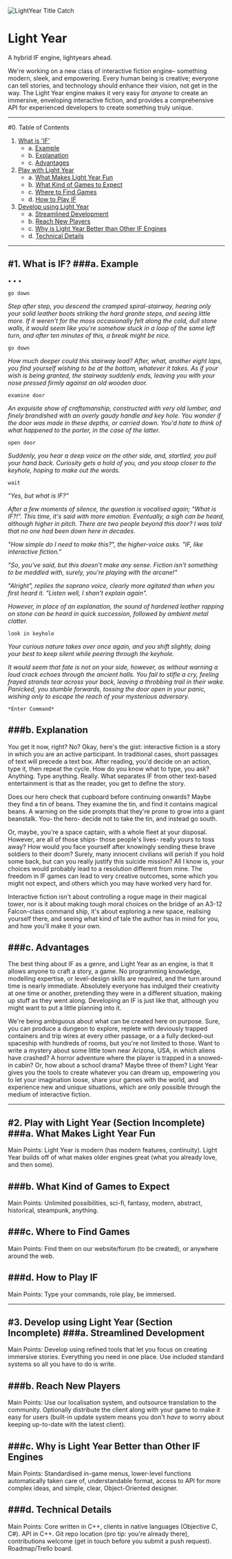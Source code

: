 ![LightYear Title Catch](Marketing/Scaled/LightYear_Title_Catch/920x920.jpg)


# Light Year
A hybrid IF engine, lightyears ahead.

We're working on a new class of interactive fiction engine– something modern, sleek, and empowering. Every human being is creative; everyone can tell stories, and technology should enhance their vision, not get in the way. The Light Year engine makes it very easy for *anyone* to create an immersive, enveloping interactive fiction, and provides a comprehensive API for experienced developers to create something truly unique.


---
#0. Table of Contents
1. [What is 'IF'](#1-what-is-if)
	* a. [Example](#a-example)
	* b. [Explanation](#b-explanation)
	* c. [Advantages](#c-advantages)
2. [Play with Light Year](#2-play-with-light-year)
	* a. [What Makes Light Year Fun](#a-what-makes-light-year-fun)
	* b. [What Kind of Games to Expect](#b-what-kind-of-games-to-expect)
	* c. [Where to Find Games](#c-where-to-find-games)
	* d. [How to Play IF](#d-how-to-play-if)
3. [Develop using Light Year](#3-develop-using-light-year)
	* a. [Streamlined Development](#a-streamlined-development)
	* b. [Reach New Players](#b-reach-new-players)
	* c. [Why is Light Year Better than Other IF Engines](#c-why-is-light-year-better-than-other-if-engines)
	* d. [Technical Details](#d-technical-details)


---
#1. What is IF?
###a. Example
---

• • •

`go down`

*Step after step, you descend the cramped spiral-stairway, hearing only your solid leather boots striking the hard granite steps, and seeing little more. If it weren't for the moss occasionally felt along the cold, dull stone walls, it would seem like you're somehow stuck in a loop of the same left turn, and after ten minutes of this, a break might be nice.*

`go down`

*How much deeper could this stairway lead? After, what, another eight laps, you find yourself wishing to be at the bottom, whatever it takes. As if your wish is being granted, the stairway suddenly ends, leaving you with your nose pressed firmly against an old wooden door.*

`examine door`

*An exquisite show of craftsmanship, constructed with very old lumber, and finely brandished with an overly gaudy handle and key hole. You wonder if the door was made in these depths, or carried down. You'd hate to think of what happened to the porter, in the case of the latter.*

`open door`

*Suddenly, you hear a deep voice on the other side, and, startled, you pull your hand back. Curiosity gets a hold of you, and you stoop closer to the keyhole, hoping to make out the words.*

`wait`

*"Yes, but what is IF?"*

*After a few moments of silence, the question is vocalised again; "What is IF?!". This time, it's said with more emotion. Eventually, a sigh can be heard, although higher in pitch. There are two people beyond this door? I was told that no one had been down here in decades.*

*"How simple do I need to make this?", the higher-voice asks. "IF, like interactive fiction."*

*"So, you've said, but this doesn't make any sense. Fiction isn't something to be meddled with, surely, you're playing with the arcane!"*

*"Alright", replies the soprano voice, clearly more agitated than when you first heard it. "Listen well, I shan't explain again".*

*However, in place of an explanation, the sound of hardened leather rapping on stone can be heard in quick succession, followed by ambient metal clatter.*

`look in keyhole`

*Your curious nature takes over once again, and you shift slightly, doing your best to keep silent while peering through the keyhole.*

*It would seem that fate is not on your side, however, as without warning a loud crack echoes through the ancient halls. You fail to stifle a cry, feeling frayed strands tear across your back, leaving a throbbing trail in their wake. Panicked, you stumble forwards, tossing the door open in your panic, wishing only to escape the reach of your mysterious adversary.*

`*Enter Command*`

###b. Explanation
---

You get it now, right? No? Okay, here's the gist: interactive fiction is a story in which you are an active participant. In traditional cases, short passages of text will precede a text box. After reading, you'd decide on an action, type it, then repeat the cycle. How do you know what to type, you ask? Anything. Type anything. Really. What separates IF from other text-based entertainment is that as the reader, you get to define the story.

Does our hero check that cupboard before continuing onwards? Maybe they find a tin of beans. They examine the tin, and find it contains magical beans. A warning on the side prompts that they're prone to grow into a giant beanstalk. You- the hero- decide not to take the tin, and instead go south.

Or, maybe, you're a space captain, with a whole fleet at your disposal. However, are all of those ships- those people's lives- really yours to toss away? How would you face yourself after knowingly sending these brave soldiers to their doom? Surely, many innocent civilians will perish if you hold some back, but can you really justify this suicide mission? All I know is, your choices would probably lead to a resolution different from mine. The freedom in IF games can lead to very creative outcomes, some which you might not expect, and others which you may have worked very hard for.

Interactive fiction isn't about controlling a rogue mage in their magical tower, nor is it about making tough moral choices on the bridge of an A3-12 Falcon-class command ship, it's about exploring a new space, realising yourself there, and seeing what kind of tale the author has in mind for you, and how you'll make it your own.

###c. Advantages
---

The best thing about IF as a genre, and Light Year as an engine, is that it allows anyone to craft a story, a game. No programming knowledge, modelling expertise, or level-design skills are required, and the turn around time is nearly immediate. Absolutely everyone has indulged their creativity at one time or another, pretending they were in a different situation, making up stuff as they went along. Developing an IF is just like that, although you might want to put a little planning into it.

We're being ambiguous about what can be created here on purpose. Sure, you can produce a dungeon to explore, replete with deviously trapped containers and trip wires at every other passage, or a a fully decked-out spaceship with hundreds of rooms, but you're not limited to those. Want to write a mystery about some little town near Arizona, USA, in which aliens have crashed? A horror adventure where the player is trapped in a snowed-in cabin? Or, how about a school drama? Maybe three of them? Light Year gives you the tools to create whatever you can dream up, empowering you to let your imagination loose, share your games with the world, and experience new and unique situations, which are only possible through the medium of interactive fiction.


---
#2. Play with Light Year
(Section Incomplete)
###a. What Makes Light Year Fun
---
Main Points: Light Year is modern (has modern features, continuity). Light Year builds off of what makes older engines great (what you already love, and then some).

###b. What Kind of Games to Expect
---
Main Points: Unlimited possibilities, sci-fi, fantasy, modern, abstract, historical, steampunk, anything.

###c. Where to Find Games
---
Main Points: Find them on our website/forum (to be created), or anywhere around the web.

###d. How to Play IF
---
Main Points: Type your commands, role play, be immersed.


---
#3. Develop using Light Year
(Section Incomplete)
###a. Streamlined Development
---
Main Points: Develop using refined tools that let you focus on creating immersive stories. Everything you need in one place. Use included standard systems so all you have to do is write.

###b. Reach New Players
---
Main Points: Use our localisation system, and outsource translation to the community. Optionally distribute the client along with your game to make it easy for users (built-in update system means you don't *have* to worry about keeping up-to-date with the latest client).

###c. Why is Light Year Better than Other IF Engines
---
Main Points: Standardised in-game menus, lower-level functions automatically taken care of, understandable format, access to API for more complex ideas, and simple, clear, Object-Oriented designer. 

###d. Technical Details
---
Main Points: Core written in C++, clients in native languages (Objective C, C#). API in C++. Git repo location (pro tip: you're already there), contributions welcome (get in touch before you submit a push request). Roadmap/Trello board.